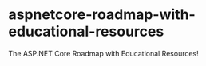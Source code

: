 # aspnetcore-roadmap-with-educational-resources
The ASP.NET Core Roadmap with Educational Resources! 
